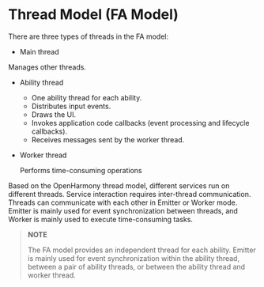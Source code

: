 # Thread Model (FA Model)


There are three types of threads in the FA model:


- Main thread
  
Manages other threads.
  
- Ability thread
  - One ability thread for each ability.
  - Distributes input events.
  - Draws the UI.
  - Invokes application code callbacks (event processing and lifecycle callbacks).
  - Receives messages sent by the worker thread.

- Worker thread
  
  Performs time-consuming operations


Based on the OpenHarmony thread model, different services run on different threads. Service interaction requires inter-thread communication. Threads can communicate with each other in Emitter or Worker mode. Emitter is mainly used for event synchronization between threads, and Worker is mainly used to execute time-consuming tasks.


> **NOTE**
>
> The FA model provides an independent thread for each ability. Emitter is mainly used for event synchronization within the ability thread, between a pair of ability threads, or between the ability thread and worker thread.
